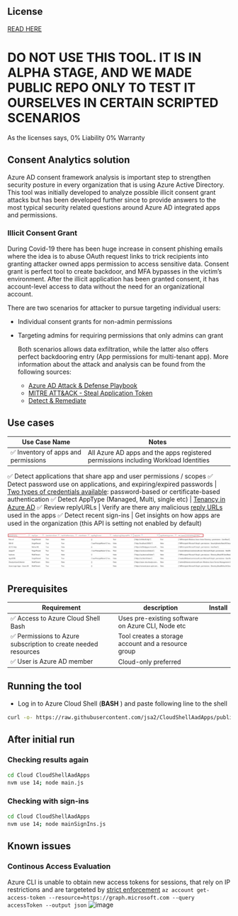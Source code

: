 ## License

[READ HERE](https://github.com/jsa2/CloudShellAadApps/blob/public/LICENSE)

# DO NOT USE THIS TOOL. IT IS IN ALPHA STAGE, AND WE MADE PUBLIC REPO ONLY TO TEST IT OURSELVES IN CERTAIN SCRIPTED SCENARIOS

As the licenses says, 0%  Liability 0% Warranty

## Consent Analytics solution
Azure AD consent framework analysis is important step to strengthen security posture in every organization that is using Azure Active Directory. This tool was initially developed to analyze possible illicit consent grant attacks but has been developed further since to provide answers to the most typical security related questions around Azure AD integrated apps and permissions.

### Illicit Consent Grant

During Covid-19 there has been huge increase in consent phishing emails where the idea is to abuse OAuth request links to trick recipients into granting attacker owned apps permission to access sensitive data. Consent grant is perfect tool to create backdoor, and MFA bypasses in the victim’s environment. After the illicit application has been granted consent, it has account-level access to data without the need for an organizational account.

There are two scenarios for attacker to pursue targeting individual users:
- Individual consent grants for non-admin permissions
- Targeting admins for requiring permissions that only admins can grant
  
  Both scenarios allows data exfiltration, while the latter also offers perfect backdooring entry (App permissions for multi-tenant app). More information about the attack and analysis can be found from the following sources:
  - [Azure AD Attack & Defense Playbook](https://github.com/Cloud-Architekt/AzureAD-Attack-Defense)
  - [MITRE ATT&ACK - Steal Application Token](https://attack.mitre.org/techniques/T1528/)
  - [Detect & Remediate ](https://docs.microsoft.com/en-us/microsoft-365/security/office-365-security/detect-and-remediate-illicit-consent-grants?view=o365-worldwide)



## Use cases

Use Case Name | Notes
-|-
✅ Inventory of apps and permissions | All Azure AD apps and the apps registered permissions including Workload Identities
✅ Detect applications that share app and user permissions / scopes 
✅ Detect password use on applications, and expiring/expired passwords | [Two types of credentials available](https://docs.microsoft.com/en-us/azure/active-directory/develop/howto-create-service-principal-portal#authentication-two-options): password-based or certificate-based authentication
✅ Detect AppType (Managed, Multi, single etc) | [Tenancy in Azure AD](https://docs.microsoft.com/en-us/azure/active-directory/develop/single-and-multi-tenant-apps)
✅ Review replyURLs | Verify are there any malicious [reply URLs](https://docs.microsoft.com/en-us/azure/active-directory/develop/reply-url) used in the apps
✅ Detect recent sign-ins | Get insights on how apps are used in the organization (this API is setting not enabled by default)

![./Pictures/Results-2-1.jpg](./Pictures/Results-2-1.jpg)


## Prerequisites 

Requirement | description | Install
-|-|-
✅ Access to Azure Cloud Shell Bash | Uses pre-existing software on Azure CLI, Node etc 
✅ Permissions to Azure subscription to create needed resources | Tool creates a storage account and a resource group 
✅ User is Azure AD member |Cloud-only preferred 


## Running the tool

- Log in to Azure Cloud Shell (**BASH** ) and paste following line to the shell
```bash
curl -o- https://raw.githubusercontent.com/jsa2/CloudShellAadApps/public/remote.sh | bash
```

## After initial run

### Checking results again
```bash
cd Cloud CloudShellAadApps
nvm use 14; node main.js
```

### Checking with sign-ins 
```bash
cd Cloud CloudShellAadApps
nvm use 14; node mainSignIns.js
```
## Known issues
### Continous Access Evaluation
Azure CLI is unable to obtain new access tokens for sessions, that rely on IP restrictions and are targeteted by [strict enforcement](https://docs.microsoft.com/en-us/azure/active-directory/conditional-access/concept-continuous-access-evaluation#ip-address-variation)
``az account get-access-token --resource=https://graph.microsoft.com --query accessToken --output json`` 
![image](https://user-images.githubusercontent.com/58001986/146808098-035dd7a9-1314-41fe-aa36-471988da634d.png)
